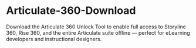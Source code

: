 # Articulate-360-Download
Download the Articulate 360 Unlock Tool to enable full access to Storyline 360, Rise 360, and the entire Articulate suite offline — perfect for eLearning developers and instructional designers.
